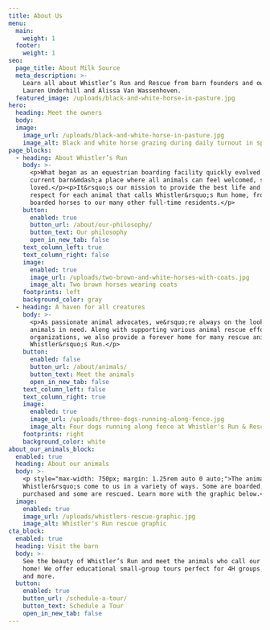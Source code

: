 ```yaml
---
title: About Us
menu:
  main:
    weight: 1
  footer:
    weight: 1
seo:
  page_title: About Milk Source
  meta_description: >-
    Learn all about Whistler’s Run and Rescue from barn founders and owners,
    Lauren Underhill and Alissa Van Wassenhoven.
  featured_image: /uploads/black-and-white-horse-in-pasture.jpg
hero:
  heading: Meet the owners
  body:
  image:
    image_url: /uploads/black-and-white-horse-in-pasture.jpg
    image_alt: Black and white horse grazing during daily turnout in spacious pastures
page_blocks:
  - heading: About Whistler’s Run
    body: >-
      <p>What began as an equestrian boarding facility quickly evolved into our
      current barn&mdash;a place where all animals can feel welcomed, safe and
      loved.</p><p>It&rsquo;s our mission to provide the best life and utmost
      respect for each animal that calls Whistler&rsquo;s Run home, from our
      boarded horses to our many other full-time residents.</p>
    button:
      enabled: true
      button_url: /about/our-philosophy/
      button_text: Our philosophy
      open_in_new_tab: false
    text_column_left: true
    text_column_right: false
    image:
      enabled: true
      image_url: /uploads/two-brown-and-white-horses-with-coats.jpg
      image_alt: Two brown horses wearing coats
    footprints: left
    background_color: gray
  - heading: A haven for all creatures
    body: >-
      <p>As passionate animal advocates, we&rsquo;re always on the lookout for
      animals in need. Along with supporting various animal rescue efforts and
      organizations, we also provide a forever home for many rescue animals at
      Whistler&rsquo;s Run.</p>
    button:
      enabled: false
      button_url: /about/animals/
      button_text: Meet the animals
      open_in_new_tab: false
    text_column_left: false
    text_column_right: true
    image:
      enabled: true
      image_url: /uploads/three-dogs-running-along-fence.jpg
      image_alt: Four dogs running along fence at Whistler's Run & Rescue
    footprints: right
    background_color: white
about_our_animals_block:
  enabled: true
  heading: About our animals
  body: >-
    <p style="max-width: 750px; margin: 1.25rem auto 0 auto;">The animals at
    Whistler&rsquo;s come to us in a variety of ways. Some are boarded, some are
    purchased and some are rescued. Learn more with the graphic below.</p>
  image:
    enabled: true
    image_url: /uploads/whistlers-rescue-graphic.jpg
    image_alt: Whistler's Run rescue graphic
cta_block:
  enabled: true
  heading: Visit the barn
  body: >-
    See the beauty of Whistler’s Run and meet the animals who call our barn
    home! We offer educational small-group tours perfect for 4H groups, Scouts
    and more.
  button:
    enabled: true
    button_url: /schedule-a-tour/
    button_text: Schedule a Tour
    open_in_new_tab: false
---
```

